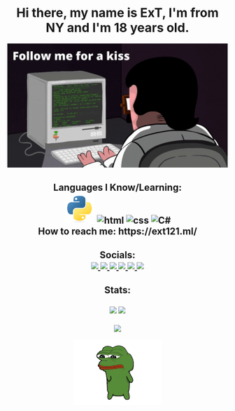 <h1 align="center">
  Hi there, my name is ExT, I'm from NY and I'm 18 years old.
</h1>

![](lol.gif)
<h2 align="center">
 Languages I Know/Learning: <br>
 <img src="https://raw.githubusercontent.com/devicons/devicon/master/icons/python/python-original.svg" alt="python" width="70">
 <img src="https://cdn.discordapp.com/attachments/858836327751876608/880286437667381268/html5-original-wordmark.png" alt="html" width="70">
 <img src="https://cdn.discordapp.com/attachments/858836327751876608/880286667292966932/css3-original-wordmark.png" alt="css" width="70">
 <img src="https://cdn.discordapp.com/attachments/858836327751876608/880286825590177832/csharp-original.png" alt="C#" width="70"> <br>
 How to reach me: https://ext121.ml/
</h2>

<div height='45' align="center">
<h2>Socials: <br>
<a href="https://github.com/ExTTT"> <img src="https://cdn.jsdelivr.net/npm/simple-icons@3.0.1/icons/github.svg" height='50'> </a>
<a href="https://www.instagram.com/extchasin/"> <img src="https://cdn.jsdelivr.net/npm/simple-icons@3.0.1/icons/instagram.svg" height='50'> </a>
<a href="https://twitter.com/extsus"> <img src="https://cdn.jsdelivr.net/npm/simple-icons@3.0.1/icons/twitter.svg" height='50'> </a>
<a href="https://www.youtube.com/channel/ext121"> <img src="https://cdn.jsdelivr.net/npm/simple-icons@3.0.1/icons/youtube.svg" height='50'> </a>
<a href="https://ext121.ml/"> <img src="https://cdn.jsdelivr.net/npm/simple-icons@3.0.1/icons/icloud.svg" height='50'> </a>
<a href="https://discord.gg/ZZEh3DCXTP"> <img src="https://cdn.jsdelivr.net/npm/simple-icons@3.0.1/icons/discord.svg" height='50'> </a>
 </h2>
</div>

<h2 align="center">
Stats:<br>
<p align="center">  
<img height=150 src="https://github-readme-stats.vercel.app/api/top-langs/?username=ExTTT&layout=compact&theme=dark">
<img height=150 src="https://github-readme-stats.vercel.app/api?username=ExTTT&count_private=true&show_icons=true&theme=dark">
</h2>
</p>

<p align="center">
<img height=21 src="https://komarev.com/ghpvc/?username=ExTTT">
</p>

<p align="center">  
<img height=150 src="pepe.gif">
</p>

